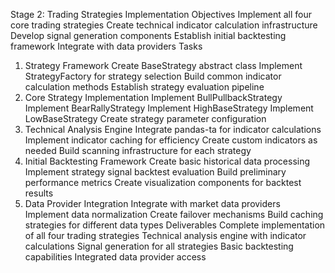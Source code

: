 Stage 2: Trading Strategies Implementation
Objectives
Implement all four core trading strategies
Create technical indicator calculation infrastructure
Develop signal generation components
Establish initial backtesting framework
Integrate with data providers
Tasks
1. Strategy Framework
Create BaseStrategy abstract class
Implement StrategyFactory for strategy selection
Build common indicator calculation methods
Establish strategy evaluation pipeline
2. Core Strategy Implementation
Implement BullPullbackStrategy
Implement BearRallyStrategy
Implement HighBaseStrategy
Implement LowBaseStrategy
Create strategy parameter configuration
3. Technical Analysis Engine
Integrate pandas-ta for indicator calculations
Implement indicator caching for efficiency
Create custom indicators as needed
Build scanning infrastructure for each strategy
4. Initial Backtesting Framework
Create basic historical data processing
Implement strategy signal backtest evaluation
Build preliminary performance metrics
Create visualization components for backtest results
5. Data Provider Integration
Integrate with market data providers
Implement data normalization
Create failover mechanisms
Build caching strategies for different data types
Deliverables
Complete implementation of all four trading strategies
Technical analysis engine with indicator calculations
Signal generation for all strategies
Basic backtesting capabilities
Integrated data provider access